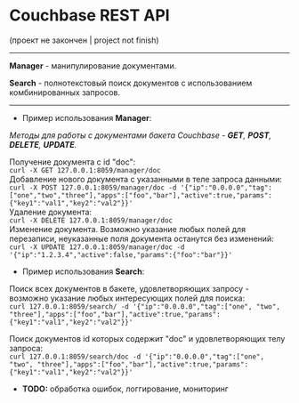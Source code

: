 Couchbase REST API
=
(проект не закончен | project not finish)
***
**Manager** - манипулирование документами.

**Search** - полнотекстовый поиск документов с использованием комбинированных запросов.
***
 - Пример использования **Manager**:

_Методы для работы с документами бакета Couchbase - **GET**, **POST**, **DELETE**, **UPDATE**._

Получение документа с id "doc":  
`curl -X GET 127.0.0.1:8059/manager/doc`  
Добавление нового документа с указанными в теле запроса данными:  
`curl -X POST 127.0.0.1:8059/manager/doc -d '{"ip":"0.0.0.0","tag":["one","two","three"],"apps":["foo","bar"],"active":true,"params":{"key1":"val1","key2":"val2"}}'`  
Удаление документа:  
`curl -X DELETE 127.0.0.1:8059/manager/doc`  
Изменение документа. Возможно указание любых полей для перезаписи, неуказанные поля документа останутся без изменений:  
`curl -X UPDATE 127.0.0.1:8059/manager/doc -d '{"ip":"1.2.3.4","active":false,"params":{"foo":"bar"}}'`  

 - Пример использования **Search**:

Поиск всех документов в бакете, удовлетворяющих запросу - возможно указание любых интересующих полей для поиска:  
`curl 127.0.0.1:8059/search/ -d '{"ip":"0.0.0.0","tag":["one", "two", "three"],"apps":["foo","bar"],"active":true,"params":{"key1":"val1","key2":"val2"}}'`  

Поиск документов id которых содержит "doc" и удовлетворяющих телу запроса:  
`curl 127.0.0.1:8059/search/doc -d '{"ip":"0.0.0.0","tag":["one", "two", "three"],"apps":["foo","bar"],"active":true,"params":{"key1":"val1","key2":"val2"}}'`  
  
- **TODO:** обработка ошибок, логгирование, мониторинг
